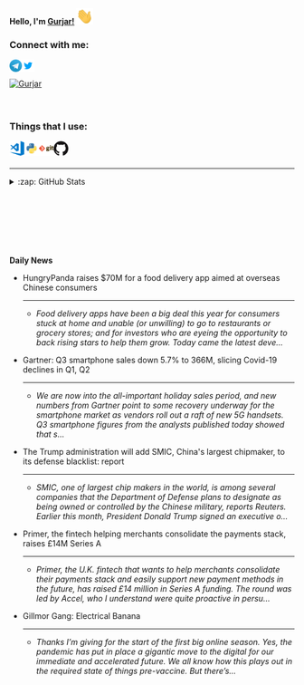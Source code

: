 #### Hello, I'm [Gurjar!](https://GurjarKing.github.io) <img src="https://raw.githubusercontent.com/ABSphreak/ABSphreak/master/gifs/Hi.gif" width="30px"></h2>


### Connect with me:

[<img align="left" alt="Gurjar | Telegram" width="22px" src="https://raw.githubusercontent.com/github/explore/80688e429a7d4ef2fca1e82350fe8e3517d3494d/topics/telegram/telegram.png" />][Telegram]
[<img align="left" alt="Gurjar | Twitter" width="22px" src="https://raw.githubusercontent.com/github/explore/80688e429a7d4ef2fca1e82350fe8e3517d3494d/topics/twitter/twitter.png" />][Twitter]
<br >
<br >
<a href="https://github.com/GurjarKing"><img src="https://komarev.com/ghpvc/?username=GurjarKing" alt="Gurjar" /></a> <br />
<br />
<br />
<!-- <br >

![](https://visitor-badge.glitch.me/badge?page_id=GurjarKing)

<br /> -->

### Things that I use:

[<img align="left" alt="Visual Studio Code" width="26px" src="https://raw.githubusercontent.com/github/explore/80688e429a7d4ef2fca1e82350fe8e3517d3494d/topics/visual-studio-code/visual-studio-code.png" />][VSCode]
[<img align="left" alt="Python" width="26px" src="https://raw.githubusercontent.com/github/explore/80688e429a7d4ef2fca1e82350fe8e3517d3494d/topics/python/python.png" />][Python]
[<img align="left" alt="Git" width="26px" src="https://raw.githubusercontent.com/github/explore/80688e429a7d4ef2fca1e82350fe8e3517d3494d/topics/git/git.png" />][Git]
[<img align="left" alt="GitHub" width="26px" src="https://raw.githubusercontent.com/github/explore/78df643247d429f6cc873026c0622819ad797942/topics/github/github.png" />][Github]

<br />
<br />

---
<details>
  <summary>:zap: GitHub Stats</summary>

<img align="left" alt="Gurjar's Github Stats" src="https://github-readme-stats.vercel.app/api?username=GurjarKing&show_icons=true&hide_border=true&count_private=true&include_all_commit=true&theme=algolia" />

</details>

<!-- ### 🔔 My latest tweet
<a href="https://twitter.com/Gurjar_King43" target="_blank">
	<img src="https://github.com/GurjarKing/GurjarKing/raw/master/tweet.png" width="70%" align="center" alt="Click to view on Twitter" title="My latest tweet, as an image"/>
</a> -->
<br>

<pre>

</pre>

<!-- **Quote of the hour:**

{qoth}

~ {qoth_author}
<pre>

</pre> -->
<br>
<pre>


</pre>
<strong>Daily News</strong>
  
  - HungryPanda raises $70M for a food delivery app aimed at overseas Chinese consumers
     <hr/>
     
      - *Food delivery apps have been a big deal this year for consumers stuck at home and unable (or unwilling) to go to restaurants or grocery stores; and for investors who are eyeing the opportunity to back rising stars to help them grow. Today came the latest deve…*
     
  - Gartner: Q3 smartphone sales down 5.7% to 366M, slicing Covid-19 declines in Q1, Q2
      <hr/>
      
      - *We are now into the all-important holiday sales period, and new numbers from Gartner point to some recovery underway for the smartphone market as vendors roll out a raft of new 5G handsets. Q3 smartphone figures from the analysts published today showed that s…*
      
  - The Trump administration will add SMIC, China's largest chipmaker, to its defense blacklist: report
      <hr/>
      
      - *SMIC, one of largest chip makers in the world, is among several companies that the Department of Defense plans to designate as being owned or controlled by the Chinese military, reports Reuters. Earlier this month, President Donald Trump signed an executive o…*
      
  - Primer, the fintech helping merchants consolidate the payments stack, raises £14M Series A
      <hr/>
      
      - *Primer, the U.K. fintech that wants to help merchants consolidate their payments stack and easily support new payment methods in the future, has raised £14 million in Series A funding. The round was led by Accel, who I understand were quite proactive in persu…*
       
  - Gillmor Gang: Electrical Banana
      <hr/>
       
       - *Thanks I’m giving for the start of the first big online season. Yes, the pandemic has put in place a gigantic move to the digital for our immediate and accelerated future. We all know how this plays out in the required state of things pre-vaccine. But there’s…*
      

<br />

[VSCode]: https://code.visualstudio.com/
[Python]: https://www.python.org/
[Git]: https://git-scm.com/
[Github]: https://github.com/
[Telegram]: https://t.me/Gurjar_King/
[Twitter]: https://twitter.com/Gurjar_King43/
